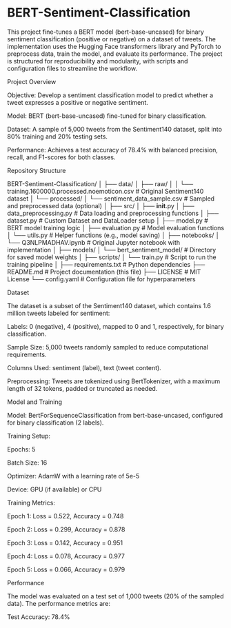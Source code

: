 # BERT-Sentiment-Classification
This project fine-tunes a BERT model (bert-base-uncased) for binary sentiment classification (positive or negative) on a dataset of tweets. The implementation uses the Hugging Face transformers library and PyTorch to preprocess data, train the model, and evaluate its performance. The project is structured for reproducibility and modularity, with scripts and configuration files to streamline the workflow.

Project Overview





Objective: Develop a sentiment classification model to predict whether a tweet expresses a positive or negative sentiment.



Model: BERT (bert-base-uncased) fine-tuned for binary classification.



Dataset: A sample of 5,000 tweets from the Sentiment140 dataset, split into 80% training and 20% testing sets.



Performance: Achieves a test accuracy of 78.4% with balanced precision, recall, and F1-scores for both classes.

Repository Structure

BERT-Sentiment-Classification/
│
├── data/
│   ├── raw/
│   │   └── training.1600000.processed.noemoticon.csv  # Original Sentiment140 dataset
│   └── processed/
│       └── sentiment_data_sample.csv                   # Sampled and preprocessed data (optional)
│
├── src/
│   ├── __init__.py
│   ├── data_preprocessing.py    # Data loading and preprocessing functions
│   ├── dataset.py              # Custom Dataset and DataLoader setup
│   ├── model.py                # BERT model training logic
│   ├── evaluation.py           # Model evaluation functions
│   └── utils.py                # Helper functions (e.g., model saving)
│
├── notebooks/
│   └── Q3NLPMADHAV.ipynb       # Original Jupyter notebook with implementation
│
├── models/
│   └── bert_sentiment_model/    # Directory for saved model weights
│
├── scripts/
│   └── train.py                # Script to run the training pipeline
│
├── requirements.txt            # Python dependencies
├── README.md                   # Project documentation (this file)
├── LICENSE                     # MIT License
└── config.yaml                 # Configuration file for hyperparameters

Dataset

The dataset is a subset of the Sentiment140 dataset, which contains 1.6 million tweets labeled for sentiment:





Labels: 0 (negative), 4 (positive), mapped to 0 and 1, respectively, for binary classification.



Sample Size: 5,000 tweets randomly sampled to reduce computational requirements.



Columns Used: sentiment (label), text (tweet content).



Preprocessing: Tweets are tokenized using BertTokenizer, with a maximum length of 32 tokens, padded or truncated as needed.

Model and Training





Model: BertForSequenceClassification from bert-base-uncased, configured for binary classification (2 labels).



Training Setup:





Epochs: 5



Batch Size: 16



Optimizer: AdamW with a learning rate of 5e-5



Device: GPU (if available) or CPU



Training Metrics:





Epoch 1: Loss = 0.522, Accuracy = 0.748



Epoch 2: Loss = 0.299, Accuracy = 0.878



Epoch 3: Loss = 0.142, Accuracy = 0.951



Epoch 4: Loss = 0.078, Accuracy = 0.977



Epoch 5: Loss = 0.066, Accuracy = 0.979

Performance

The model was evaluated on a test set of 1,000 tweets (20% of the sampled data). The performance metrics are:





Test Accuracy: 78.4%
